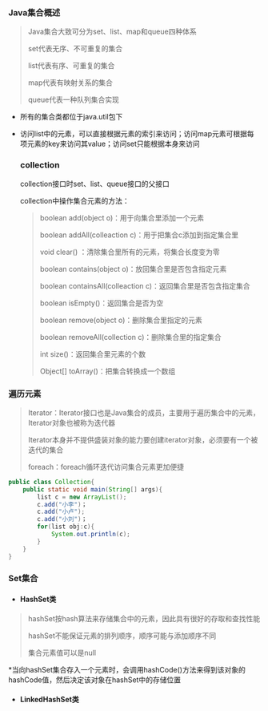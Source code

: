 ### Java集合概述

>Java集合大致可分为set、list、map和queue四种体系
>
>set代表无序、不可重复的集合
>
>list代表有序、可重复的集合
>
>map代表有映射关系的集合
>
>queue代表一种队列集合实现



- 所有的集合类都位于java.util包下

- 访问list中的元素，可以直接根据元素的索引来访问；访问map元素可根据每项元素的key来访问其value；访问set只能根据本身来访问

  

  ### collection

  collection接口时set、list、queue接口的父接口

  collection中操作集合元素的方法：

  >boolean  add(object  o)：用于向集合里添加一个元素
  >
  >boolean  addAll(colleaction  c)：用于把集合c添加到指定集合里
  >
  >void  clear() ：清除集合里所有的元素，将集合长度变为零
  >
  >boolean  contains(object  o)：放回集合里是否包含指定元素
  >
  >boolean  containsAll(colleaction  c)：返回集合里是否包含指定集合
  >
  >boolean  isEmpty()：返回集合是否为空
  >
  >boolean  remove(object  o)：删除集合里指定的元素
  >
  >boolean  removeAll(collection  c)：删除集合里的指定集合
  >
  >int size()：返回集合里元素的个数
  >
  >Object[]  toArray()：把集合转换成一个数组 





### 遍历元素

>Iterator：Iterator接口也是Java集合的成员，主要用于遍历集合中的元素，Iterator对象也被称为迭代器
>
>Iterator本身并不提供盛装对象的能力要创建iterator对象，必须要有一个被迭代的集合
>
>foreach：foreach循环迭代访问集合元素更加便捷



```java
public class Collection{
    public static void main(String[] args){
        list c = new ArrayList();
        c.add("小李")；
        c.add("小卢");
        c.add("小刘")；
        for(list obj:c){
            System.out.println(c);
        }
    }
}
```





### Set集合

- #### HashSet类

> hashSet按hash算法来存储集合中的元素，因此具有很好的存取和查找性能
>
> hashSet不能保证元素的排列顺序，顺序可能与添加顺序不同
>
> 集合元素值可以是null

*当向hashSet集合存入一个元素时，会调用hashCode()方法来得到该对象的hashCode值，然后决定该对象在hashSet中的存储位置



- #### LinkedHashSet类

























